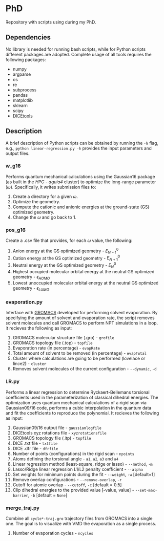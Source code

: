 # PhD

Repository with scripts using during my PhD.

## Dependencies

No library is needed for running bash scripts, while for Python scripts different packages are adopted. Complete usage of all tools requires the following packages:

* numpy
* argparse
* os
* re
* subprocess
* pandas
* matplotlib
* sklearn
* scipy
* [DICEtools](https://github.com/hmcezar/dicetools)

## Description

A brief description of Python scripts can be obtained by running the `-h` flag, e.g., `python linear-regression.py -h` provides the input parameters and output files.

### w_g16 

Performs quantum mechanical calculations using the Gaussian16 package (as built in the *HPC - aguia4* cluster) to optimize the long-range parameter $(\omega)$. Specifically, it writes submission files to:

1. Create a directory for a given $\omega$. 
2. Optimize the geometry.
3. Compute the cationic and anionic energies at the ground-state (GS) optimized geometry.
4. Change the $\omega$ and go back to 1.

### pos_g16

Create a .csv file that provides, for each $\omega$ value, the following:

1. Anion energy at the GS optimized geometry - $E_{N-1}^0$
2. Cation energy at the GS optimized geometry - $E_{N+1}^0$
3. Neutral energy at the GS optimized geometry - $E_N^0$
4. Highest occupied molecular orbital energy at the neutral GS optimized geometry - $\epsilon_{HOMO}$
5. Lowest unoccupied molecular orbital energy at the neutral GS optimized geometry - $\epsilon_{LUMO}$

### evaporation.py

Interface with [GROMACS](https://www.gromacs.org/) developed for performing solvent evaporation. By specifying the amount of solvent and evaporation rate, the script removes solvent molecules and call GROMACS to perform NPT simulations in a loop. It recieves the following as input:

1. GROMACS molecular structure file (.gro) - `grofile`
2. GROMACS topology file (.top) - `topfile`
3. Evaporation rate (in percentage) - `evapRate`
4. Total amount of solvent to be removed (in percentage) - `evapTotal`
5. Cluster where calculations are going to be performed (lovelace or lince2) - `cluster`
6. Removes solvent molecules of the current configuration - `--dynamic`, `-d`

### LR.py

Performs a linear regression to determine Ryckaert-Bellemans torsional coefficients used in the parameterization of classical dihedral energies. The optimization uses quantum mechanical calculations of a rigid scan via Gaussian09/16 code, performs a cubic interpolation in the quantum data and fit the coefficients to reproduce the polynomial. It recieves the following as input:

1. Gaussian09/16 output file - `gaussianlogfile`
2. DICEtools xyz rotations file - `xyzrotationsfile`
3. GROMACS topology file (.itp) - `topfile`
4. DICE .txt file - `txtfile`
5. DICE .dfr file - `dfrfile`
6. Number of points (configurations) in the rigid scan - `npoints`
7. Atoms defining the torsional angle - `a1`, `a2`, `a3` and `a4`
8. Linear regression method (least-square, ridge or lasso) - `--method`, `-m`
9. Lasso/Ridge linear regression L1/L2 penalty coefficient - `--alpha`
10. Set weights for minimum points during the fit - `--weight`, `-w` [default=1]
11. Remove overlap configurations - `--remove-overlap`, `-r`
12. Cutoff for atomic overlap - `--cutoff`, `-c` [default = 0.5]
13. Clip dihedral energies to the provided value [-value, value] - `--set-max-barrier`, `-b` [default = `None`]

### merge_traj.py

Combine all `cycle*-traj.gro` trajectory files from GROMACS into a single one. The goal is to visualize with VMD the evaporation as a single process.

1. Number of evaporation cycles - `ncycles`
